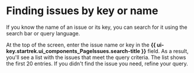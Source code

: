 # Finding issues by key or name

If you know the name of an issue or its key, you can search for it using the search bar or query language.

At the top of the screen, enter the issue name or key in the **{{ ui-key.startrek.ui_components_PageIssues.search-title }}** field. As a result, you'll see a list with the issues that meet the query criteria. The list shows the first 20 entries. If you didn't find the issue you need, refine your query.
